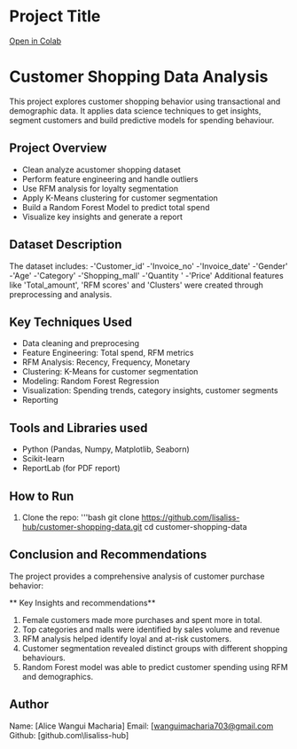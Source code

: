 # Project Title
[Open in Colab](https://colab.research.google.com/drive/1iu1jhUGcgphHoaJDeor0EA58VeenZKY5?usp=sharing)

# Customer Shopping Data Analysis
This project explores customer shopping behavior using transactional and demographic data. It applies data science techniques to get insights, segment customers and build predictive models for spending behaviour.

## **Project Overview**
- Clean analyze acustomer shopping dataset
- Perform feature engineering and handle outliers
- Use RFM analysis for loyalty segmentation
- Apply K-Means clustering for customer segmentation
- Build a Random Forest Model to predict total spend
- Visualize key insights and generate a report

## Dataset Description
  The dataset includes:
  -'Customer_id'
  -'Invoice_no'
  -'Invoice_date'
  -'Gender'
  -'Age'
  -'Category'
  -'Shopping_mall'
  -'Quantity '
  -'Price'
Additional features like 'Total_amount', 'RFM scores' and 'Clusters' were created through preprocessing and analysis.

## **Key Techniques Used**
- Data cleaning and preprocesing
- Feature Engineering: Total spend, RFM metrics
- RFM Analysis: Recency, Frequency, Monetary
- Clustering: K-Means for customer segmentation
- Modeling: Random Forest Regression
- Visualization: Spending trends, category insights, customer segments
- Reporting

## Tools and Libraries used
- Python (Pandas, Numpy, Matplotlib, Seaborn)
- Scikit-learn
- ReportLab (for PDF report)

## **How to Run**
1. Clone the repo:
   '''bash
   git clone
   https://github.com/lisaliss-hub/customer-shopping-data.git
   cd customer-shopping-data

## Conclusion and Recommendations
The project provides a comprehensive analysis of customer purchase behavior:
 
  ** Key Insights and recommendations**
1. Female customers made more purchases and spent more in total.
2. Top categories and malls were identified by sales volume and revenue
3. RFM analysis helped identify loyal and at-risk customers.
4. Customer segmentation revealed distinct groups with different shopping behaviours.
5. Random Forest model was able to predict customer spending using RFM and demographics.

## Author
Name: [Alice Wangui Macharia]
Email: [wanguimacharia703@gmail.com
Github: [github.com\lisaliss-hub]


   

